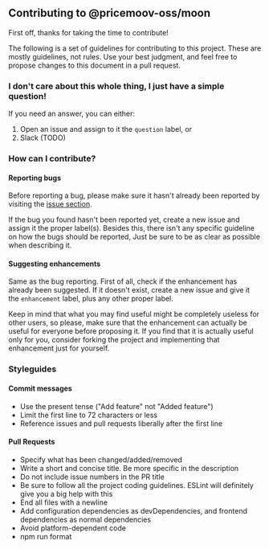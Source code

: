 ## Contributing to @pricemoov-oss/moon

First off, thanks for taking the time to contribute!

The following is a set of guidelines for contributing to this project. These are mostly guidelines, not rules. Use your best judgment, and feel free to propose changes to this document in a pull request.

### I don't care about this whole thing, I just have a simple question!

If you need an answer, you can either:

1. Open an issue and assign to it the `question` label, or
2. Slack (TODO)

### How can I contribute?

#### Reporting bugs

Before reporting a bug, please make sure it hasn't already been reported by visiting the
[issue section](todo).

If the bug you found hasn't been reported yet, create a new issue and assign it the proper label(s).
Besides this, there isn't any specific guideline on how the bugs should be reported, Just be sure
to be as clear as possible when describing it.

#### Suggesting enhancements

Same as the bug reporting. First of all, check if the enhancement has already been suggested.
If it doesn't exist, create a new issue and give it the `enhancement` label, plus any other proper label.

Keep in mind that what you may find useful might be completely useless for other users,
so please, make sure that the enhancement can actually be useful for everyone before proposing it.
If you find that it is actually useful only for you, consider forking the project and implementing that
enhancement just for yourself.

### Styleguides

#### Commit messages

- Use the present tense ("Add feature" not "Added feature")
- Limit the first line to 72 characters or less
- Reference issues and pull requests liberally after the first line

#### Pull Requests

- Specify what has been changed/added/removed
- Write a short and concise title. Be more specific in the description
- Do not include issue numbers in the PR title
- Be sure to follow all the project coding guidelines. ESLint will definitely give you a big help with this
- End all files with a newline
- Add configuration dependencies as devDependencies, and frontend dependencies as normal dependencies
- Avoid platform-dependent code
- npm run format

